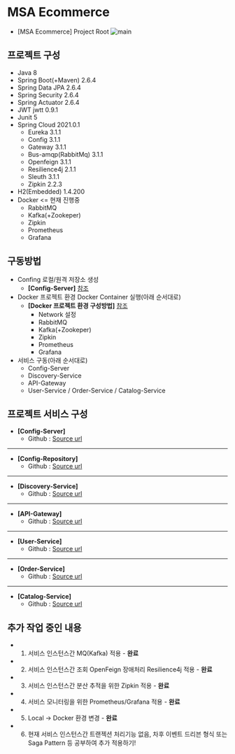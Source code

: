 # MSA Ecommerce
- [MSA Ecommerce] Project Root
![main](https://user-images.githubusercontent.com/42602972/165476161-4c520bd6-0f48-4a85-90ee-65cfe7be9861.png)

## 프로젝트 구성
- Java 8
- Spring Boot(+Maven) 2.6.4
- Spring Data JPA 2.6.4
- Spring Security 2.6.4
- Spring Actuator 2.6.4
- JWT jwtt 0.9.1
- Junit 5
- Spring Cloud 2021.0.1
  - Eureka 3.1.1    
  - Config 3.1.1
  - Gateway 3.1.1
  - Bus-amqp(RabbitMq) 3.1.1
  - Openfeign 3.1.1 
  - Resilience4j 2.1.1
  - Sleuth 3.1.1
  - Zipkin 2.2.3 
- H2(Embedded) 1.4.200  
- Docker <= 현재 진행중
	- RabbitMQ
	- Kafka(+Zookeper)
	- Zipkin
	- Prometheus
	- Grafana

## 구동방법
- Confing 로컬/원격 저장소 생성      
  - **[Config-Server]** [참조](https://github.com/heom/MSA-Ecommerce-ConfigServer)
- Docker 프로젝트 환경 Docker Container 실행(아래 순서대로)
  - **[Docker 프로젝트 환경 구성방법]** [참조](https://github.com/heom/MSA-Ecommerce/blob/master/Docker%20%ED%94%84%EB%A1%9C%EC%A0%9D%ED%8A%B8%20%ED%99%98%EA%B2%BD%20%EA%B5%AC%EC%84%B1%EB%B0%A9%EB%B2%95.md)
	- Network 설정
	- RabbitMQ
	- Kafka(+Zookeper)
	- Zipkin
	- Prometheus
	- Grafana
- 서비스 구동(아래 순서대로)
  - Config-Server
  - Discovery-Service
  - API-Gateway
  - User-Service / Order-Service / Catalog-Service

## 프로젝트 서비스 구성
- **[Config-Server]**
  - Github : [Source url](https://github.com/heom/MSA-Ecommerce-ConfigServer)
------------
- **[Config-Repository]**
  - Github : [Source url](https://github.com/heom/MSA-Ecommerce-Config)
------------
- **[Discovery-Service]**
  - Github : [Source url](https://github.com/heom/MSA-Ecommerce-DiscoveryService)
------------
- **[API-Gateway]**
  - Github : [Source url](https://github.com/heom/MSA-Ecommerce-ApiGateway)
------------
- **[User-Service]**
  - Github : [Source url](https://github.com/heom/MSA-Ecommerce-UserService)
------------
- **[Order-Service]**
  - Github : [Source url](https://github.com/heom/MSA-Ecommerce-OrderService)
------------
- **[Catalog-Service]**
  - Github : [Source url](https://github.com/heom/MSA-Ecommerce-CatalogService)

## 추가 작업 중인 내용
- 1. 서비스 인스턴스간 MQ(Kafka) 적용 - **완료**
- 2. 서비스 인스턴스간 조회 OpenFeign 장애처리 Resilience4j 적용 - **완료**
- 3. 서비스 인스턴스간 분산 추적을 위한 Zipkin 적용 - **완료**
- 4. 서비스 모니터링을 위한 Prometheus/Grafana 적용 - **완료**
- 5. Local -> Docker 환경 변경 - **완료**
- 6. 현재 서비스 인스턴스간 트랜젝션 처리기능 없음, 차후 이벤트 드리븐 형식 또는 Saga Pattern 등 공부하여 추가 적용하기!

